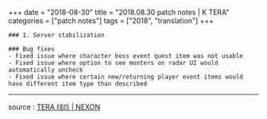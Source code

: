 +++
date = "2018-08-30"
title = "2018.08.30 patch notes | K TERA"
categories = ["patch notes"]
tags = ["2018", "translation"]
+++

```
### 1. Server stabilization

### Bug fixes
- Fixed issue where character boss event quest item was not usable
- Fixed issue where option to see monters on radar UI would automatically uncheck
- Fixed issue where certain new/returning player event items would have different item type than described
```

----

source : [TERA 테라 | NEXON](http://tera.nexon.com/news/update/view.aspx?n4articlesn=354)
